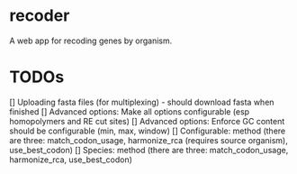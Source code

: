 # recoder
A web app for recoding genes by organism.

# TODOs
[] Uploading fasta files (for multiplexing) - should download fasta when finished
[] Advanced options: Make all options configurable (esp homopolymers and RE cut sites)
[] Advanced options: Enforce GC content should be configurable (min, max, window)
[] Configurable: method (there are three: match_codon_usage, harmonize_rca (requires source organism), use_best_codon)
[] Species: method (there are three: match_codon_usage, harmonize_rca, use_best_codon)